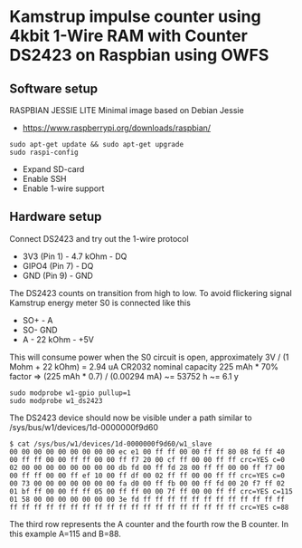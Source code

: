 # Kamstrup impulse counter using 4kbit 1-Wire RAM with Counter DS2423 on Raspbian using OWFS

## Software setup

RASPBIAN JESSIE LITE Minimal image based on Debian Jessie
- https://www.raspberrypi.org/downloads/raspbian/

```
sudo apt-get update && sudo apt-get upgrade
sudo raspi-config 
```

- Expand SD-card
- Enable SSH
- Enable 1-wire support

## Hardware setup

Connect DS2423 and try out the 1-wire protocol
- 3V3 (Pin 1) - 4.7 kOhm - DQ
- GIPO4 (Pin 7) - DQ
- GND (Pin 9) - GND

The DS2423 counts on transition from high to low. To avoid flickering signal Kamstrup energy meter S0 is connected like this
- SO+ - A
- SO- GND
- A - 22 kOhm - +5V

This will consume power when the S0 circuit is open, approximately 3V / (1 Mohm + 22 kOhm) = 2.94 uA
CR2032 nominal capacity 225 mAh * 70% factor => (225 mAh * 0.7) / (0.00294 mA) ~= 53752 h ~= 6.1 y

```
sudo modprobe w1-gpio pullup=1
sudo modprobe w1_ds2423
```

The DS2423 device should now be visible under a path similar to /sys/bus/w1/devices/1d-0000000f9d60

```
$ cat /sys/bus/w1/devices/1d-0000000f9d60/w1_slave 
00 00 00 00 00 00 00 00 00 ec e1 00 ff ff 00 00 ff ff 80 08 fd ff 40 00 ff ff 00 00 ff ff 00 00 ff f7 20 00 cf ff 00 00 ff ff crc=YES c=0
02 00 00 00 00 00 00 00 00 db fd 00 ff fd 28 00 ff ff 00 00 ff f7 00 00 ff ff 00 00 ff ef 10 00 ff df 00 02 ff ff 00 00 ff ff crc=YES c=0
00 73 00 00 00 00 00 00 00 fa d0 00 ff fb 00 00 ff fd 00 20 f7 ff 02 01 bf ff 00 00 ff ff 05 00 ff ff 00 00 7f ff 00 00 ff ff crc=YES c=115
01 58 00 00 00 00 00 00 00 3e fd ff ff ff ff ff ff ff ff ff ff ff ff ff ff ff ff ff ff ff ff ff ff ff ff ff ff ff ff ff ff ff crc=YES c=88
```

The third row represents the A counter and the fourth row the B counter. In this example A=115 and B=88.
